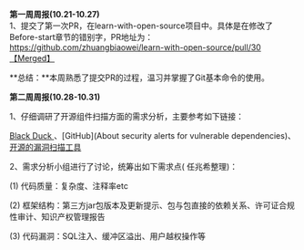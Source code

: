 **第一周周报(10.21-10.27)**<br>
1、提交了第一次PR，在learn-with-open-source项目中。具体是在修改了Before-start章节的错别字，PR地址为：https://github.com/zhuangbiaowei/learn-with-open-source/pull/30【Merged】

**总结：**本周熟悉了提交PR的过程，温习并掌握了Git基本命令的使用。

 **第二周周报(10.28-10.31)**<br>

1、仔细调研了开源组件扫描方面的需求分析，主要参考如下链接：

[ Black Duck ](https://www.synopsys.com/zh-cn/software-integrity/security-testing/software-composition-analysis.html )、[GitHub](About security alerts for vulnerable dependencies)、[开源的漏洞扫描工具](https://www.cnblogs.com/mouseleo/p/8579128.html)

2、需求分析小组进行了讨论，统筹出如下需求点( 任兆希整理)：

(1) 代码质量：复杂度、注释率etc

(2) 框架结构：第三方jar包版本及更新提示、包与包直接的依赖关系、许可证合规性审计、知识产权管理报告

(3) 代码漏洞：SQL注入、缓冲区溢出、用户越权操作等


